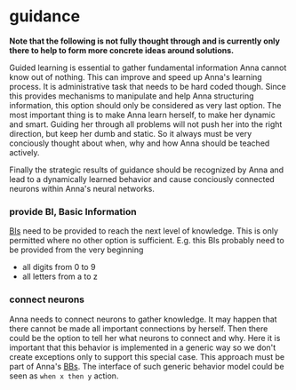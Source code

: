 # guidance
**Note that the following is not fully thought through and is currently only
there to help to form more concrete ideas around solutions.**

Guided learning is essential to gather fundamental information Anna cannot know
out of nothing. This can improve and speed up Anna's learning process. It is
administrative task that needs to be hard coded though. Since this provides
mechanisms to manipulate and help Anna structuring information, this option
should only be considered as very last option. The most important thing is to
make Anna learn herself, to make her dynamic and smart. Guiding her through all
problems will not push her into the right direction, but keep her dumb and
static. So it always must be very conciously thought about when, why and how
Anna should be teached actively.

Finally the strategic results of guidance should be recognized by Anna and lead
to a dynamically learned behavior and cause conciously connected neurons within
Anna's neural networks.

### provide BI, Basic Information
[BIs](/doc/concept/clg.md#bi-basic-information) need to be provided to reach
the next level of knowledge. This is only permitted where no other option is
sufficient. E.g. this BIs probably need to be provided from the very beginning
- all digits from 0 to 9
- all letters from a to z

### connect neurons
Anna needs to connect neurons to gather knowledge. It may happen that there
cannot be made all important connections by herself. Then there could be the
option to tell her what neurons to connect and why. Here it is important that
this behavior is implemented in a generic way so we don't create exceptions
only to support this special case. This approach must be part of Anna's
[BBs](/doc/concept/clg.md#bb-basic-behavior). The interface of such generic
behavior model could be seen as `when x then y` action.
